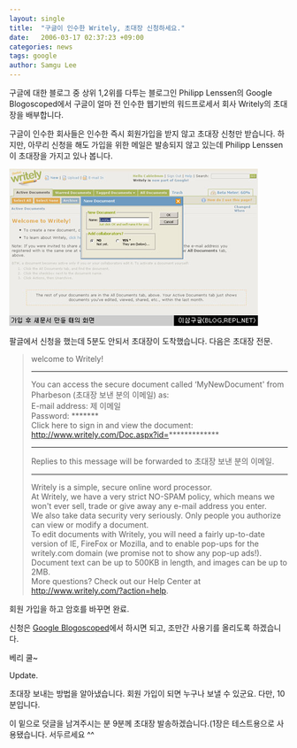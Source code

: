 ```yaml
---
layout: single
title:  "구글이 인수한 Writely, 초대장 신청하세요."
date:   2006-03-17 02:37:23 +09:00
categories: news
tags: google
author: Samgu Lee
---
```

구글에 대한 블로그 중 상위 1,2위를 다투는 블로그인 Philipp Lenssen의 Google Blogoscoped에서 구글이 얼마 전 인수한 웹기반의 워드프로세서 회사 Writely의 초대장을 배부합니다.

구글이 인수한 회사들은 인수한 즉시 회원가입을 받지 않고 초대장 신청만 받습니다. 하지만, 아무리 신청을 해도 가입을 위한 메일은 발송되지 않고 있는데 Philipp Lenssen이 초대장을 가지고 있나 봅니다.

![라이틀리 첫화면 스크린샷](/assets/writely_screenshot.jpg)

팔글에서 신청을 했는데 5분도 안되서 초대장이 도착했습니다. 다음은 초대장 전문.

> welcome to Writely!  
> * * *  
> You can access the secure document called &#8216;MyNewDocument' from Pharbeson (초대장 보낸 분의 이메일) as:  
> E-mail address: 제 이메일  
> Password: *******  
> Click here to sign in and view the document: http://www.writely.com/Doc.aspx?id=*************  
> * * *  
> Replies to this message will be forwarded to 초대장 보낸 분의 이메일.  
> * * *  
> Writely is a simple, secure online word processor.  
> At Writely, we have a very strict NO-SPAM policy, which means we won't ever sell, trade or give away any e-mail address you enter.  
> We also take data security very seriously. Only people you authorize can view or modify a document.  
> To edit documents with Writely, you will need a fairly up-to-date version of IE, FireFox or Mozilla, and to enable pop-ups for the writely.com domain (we promise not to show any pop-up ads!). Document text can be up to 500KB in length, and images can be up to 2MB.  
> More questions? Check out our Help Center at http://www.writely.com/?action=help.

회원 가입을 하고 암호를 바꾸면 완료.

신청은 [Google Blogoscoped](http://blog.outer-court.com/archive/2006-03-17.html#n10)에서 하시면 되고, 조만간 사용기를 올리도록 하겠습니다.

베리 쿨~

Update.

초대장 보내는 방법을 알아냈습니다. 회원 가입이 되면 누구나 보낼 수 있군요. 다만, 10분입니다.

이 밑으로 덧글을 남겨주시는 분 9분께 초대장 발송하겠습니다.(1장은 테스트용으로 사용됐습니다. 서두르세요 ^^
